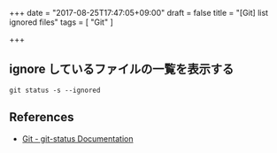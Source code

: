 +++
date = "2017-08-25T17:47:05+09:00"
draft = false
title = "[Git] list ignored files"
tags = [
    "Git"
]

+++

## ignore しているファイルの一覧を表示する

`git status -s --ignored`

## References

- [Git \- git\-status Documentation](https://git-scm.com/docs/git-status#git-status---ignored)